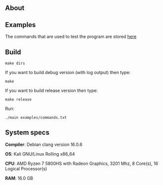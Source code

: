 ## About

## Examples

The commands that are used to test the program are stored [here](examples/commands.txt)


## Build

```
make dirs
```
If you want to build debug version (with log output) then type:

```
make
```
If you want to build release version then type:

```
make release
```
Run:

```
./main examples/commands.txt
```

## System specs

**Compiler**: Debian clang version 16.0.6

**OS**: Kali GNU/Linux Rolling x86_64

**CPU**: AMD Ryzen 7 5800HS with Radeon Graphics, 3201 Mhz, 8 Core(s), 16 Logical Processor(s)

**RAM**: 16.0 GB

